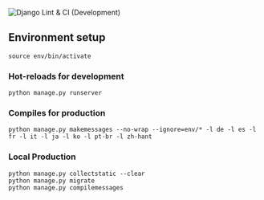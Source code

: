![Django Lint & CI (Development)](https://github.com/TrainerDex/backend/workflows/Django%20Lint%20&%20CI%20(Development)/badge.svg?branch=develop)

## Environment setup
```
source env/bin/activate
```

### Hot-reloads for development
```
python manage.py runserver
```

### Compiles for production
```
python manage.py makemessages --no-wrap --ignore=env/* -l de -l es -l fr -l it -l ja -l ko -l pt-br -l zh-hant
```

### Local Production
```
python manage.py collectstatic --clear
python manage.py migrate
python manage.py compilemessages
```
